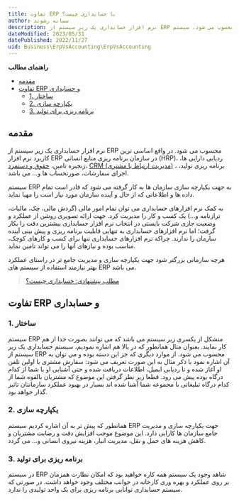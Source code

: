 ```yaml
---
title: تفاوت ERP با حسابداری چیست؟
author: سمانه رشوند  
description: نرم افزار حسابداری یک زیر سیستم از ERP محسوب می شود. سیستم ERP به جهت یکپارچه سازی سازمان ها به کار گرفته می شود که قادر است تمام داده ها و اطلاعاتی که از حال و آینده سازمان مورد نیاز است را مهیا نماید.
dateModified: 2023/05/31 
datePublished: 2022/11/27
uid: Business\ErpVsAccounting\ErpVsAccounting
---
```

**راهنمای مطالب**
- [مقدمه](#مقدمه)
- [تفاوت ERP و حسابداری](#تفاوت-erp-و-حسابداری)
    - [1. ساختار](#1-ساختار)
    - [2. یکپارچه سازی](#2-یکپارچه-سازی)
    - [3. برنامه ریزی برای تولید](#3-برنامه-ریزی-برای-تولید)

## مقدمه
نرم افزار حسابداری یک زیر سیستم از ERP محسوب می شود. در واقع اساسی ترین کاربرد نرم افزار ERP در سازمان برنامه ریزی منابع انسانی (HRP)، ردیابی دارایی ها، زنجیره تامین، [حقوق و دستمزد](https://www.hooshkar.com/Software/Sayan/Module/Payroll)، [CRM (مدیریت ارتباط با مشتری)](https://www.hooshkar.com/Wiki/Business/WhatIsCrm)  ، برنامه ریزی تولید، اجرای سفارشات، صورتحساب ها و… می باشد.

 سیستم ERP به جهت یکپارچه سازی سازمان ها به کار گرفته می شود که قادر است تمام داده ها و اطلاعاتی که از حال و آینده سازمان مورد نیاز است را مهیا نماید.

به کمک نرم افزارهای حسابداری می توان تمام امور مالی (گردش مالی، چک، مالیات، ترازنامه و...) یک کسب و کار را مدیریت کرد. جهت ارائه تصویری روشن از عملکرد و وضعیت جاری شرکت بایستی در انتخاب نرم افزار حسابداری بیشترین دقت را بکار گرفت؛ اما نرم افزارهای حسابداری به تنهایی قابلیت برنامه ریزی و پیش بینی آینده سازمان را ندارند. چراکه نرم افزارهای حسابداری تنها برای کسب و کارهای کوچک، مناسب بوده و نیازهای آنها را می تواند تامین نماید. 

هرچه سازمانی بزرگتر شود جهت یکپارچه سازی و مدیریت جامع تر در راستای عملکرد بهتر نیازمند استفاده از سیستم های ERP می باشد.

> [مطلب پیشنهادی: حسابداری چیست؟](https://www.hooshkar.com/Wiki/Financial/WhatIsAccounting)

## تفاوت ERP و حسابداری

### 1. ساختار

سیستم ERP متشکل از یکسری زیر سیستم می باشد که می توانند بصورت جدا از هم کار نمایند. بعنوان مثال همانطور که در بالا هم اشاره نمودیم، سیستم حسابداری یک زیر سیستم از ERP محسوب می شود.
از موارد دیگری که جز این دسته بوده و می توان به آن اشاره نمود با ذکر مثال به این صورت تعریف می شود: سفارش مشتری با اولین تلفن او آغاز شده و تا ردیابی ایمیل، اطلاعات دریافت شده و حتی آشنایی او با شما از کدام درگاه بوده پیش می رود. قطعا زیر نظر گرفتن این موضوع که مشتریان بالقوه شما از کدام درگاه تبلیغاتی با مجموعه شما آشنا شده اند بسیار در بهبود عملکرد سازمانتان تاثیر گذار خواهد بود.

### 2. یکپارچه سازی

همانطور که پیش تر به آن اشاره کردیم سیستم ERP جهت یکپارچه سازی و مدیریت جامع سازمان ها کارایی دارد. این موضوع موجب افزایش دقت و رضایت مشتریان و کاهش هزینه های حمل و نقل، مدیریت انبار، هزینه نیروی انسانی و… می گردد.

### 3. برنامه ریزی برای تولید

در سیستم ERP  شاهد وجود یک سیستم همه کاره خواهید بود که امکان نظارت همزمان بر روی عملکرد و بهره وری کارخانه در جوانب مختلف وجود خواهد داشت. در صورتی که سیستم حسابداری توانایی برنامه ریزی برای یک واحد تولیدی را ندارد.


[مقدمه]: #مقدمه
[تفاوت ERP و حسابداری]: #تفاوت-erp-و-حسابداری
[1. ساختار]: #1-ساختار
[2. یکپارچه سازی]: #2-یکپارچه-سازی
[3. برنامه ریزی برای تولید]: #3-برنامه-ریزی-برای-تولید